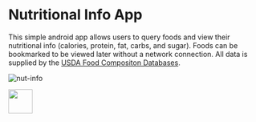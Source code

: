 # Nutritional Info App
This simple android app allows users to query foods and view their nutritional info (calories, protein, fat, carbs, and sugar). Foods can be bookmarked to be viewed later without a network connection. All data is supplied by the [USDA Food Compositon Databases](https://ndb.nal.usda.gov/ndb/doc/index).

![ nut-info](https://user-images.githubusercontent.com/32154078/55352907-d5b82500-5476-11e9-8dae-112db46b7247.gif)

<img src="https://user-images.githubusercontent.com/32154078/55352907-d5b82500-5476-11e9-8dae-112db46b7247.gif" width="48">
